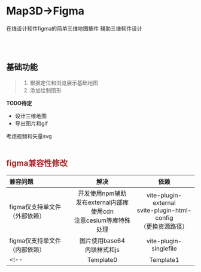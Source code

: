 # Map3D->Figma

在线设计软件figma的简单三维地图插件
辅助三维软件设计

<br><br>

## 基础功能  

>1. 根据定位和浏览展示基础地图  
>2. 添加绘制图形

**TODO待定**

* 设计三维地图  
* 导出图片和gif

考虑视频和矢量svg
<br><br>

## <font color=#A52A2A >figma兼容性修改 </font>

| 兼容问题                      |                                  解决                                   |                                 依赖                                 |
| :---------------------------- | :---------------------------------------------------------------------: | :------------------------------------------------------------------: |
| figma仅支持单文件（外部依赖） | 开发使用npm辅助 <br>发布external内部库使用cdn<br>注意cesium等库特殊处理 | vite-plugin-external<br>svite-plugin-html-config<br>（更换资源路径） |
| figma仅支持单文件（内部依赖） |                     图片使用base64<br>内联样式和js                      |                        vite-plugin-singlefile                        |
| <!--                          |                                Template0                                |                              Template1                               | Template2 | --> |
